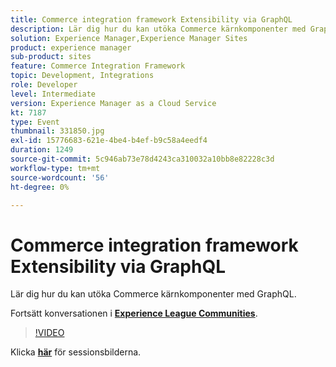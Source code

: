 ```yaml
---
title: Commerce integration framework Extensibility via GraphQL
description: Lär dig hur du kan utöka Commerce kärnkomponenter med GraphQL. Den här sessionen skapades som en del av Adobe Developers Live Content Event.
solution: Experience Manager,Experience Manager Sites
product: experience manager
sub-product: sites
feature: Commerce Integration Framework
topic: Development, Integrations
role: Developer
level: Intermediate
version: Experience Manager as a Cloud Service
kt: 7187
type: Event
thumbnail: 331850.jpg
exl-id: 15776683-621e-4be4-b4ef-b9c58a4eedf4
duration: 1249
source-git-commit: 5c946ab73e78d4243ca310032a10bb8e82228c3d
workflow-type: tm+mt
source-wordcount: '56'
ht-degree: 0%

---
```


# Commerce integration framework Extensibility via GraphQL

Lär dig hur du kan utöka Commerce kärnkomponenter med GraphQL.

Fortsätt konversationen i **[Experience League Communities](https://adobe.ly/36Yd3v6)**.

>[!VIDEO](https://video.tv.adobe.com/v/331850/?quality=12&learn=on&hidetitle=true)

Klicka **[här](/help/adobe-developers-live/assets/cif-extensibility-graphql.pdf)** för sessionsbilderna.

